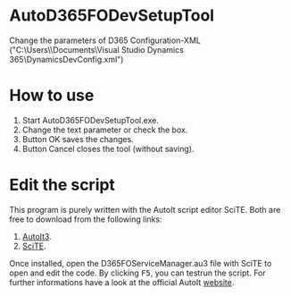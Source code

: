 # AutoD365FODevSetupTool

Change the parameters of D365 Configuration-XML ("C:\Users\\<USER>\Documents\Visual Studio Dynamics 365\DynamicsDevConfig.xml")


# How to use
1. Start AutoD365FODevSetupTool.exe.
2. Change the text parameter or check the box.
3. Button OK saves the changes.
4. Button Cancel closes the tool (without saving).


# Edit the script

This program is purely written with the AutoIt script editor SciTE. 
Both are free to download from the following links:
1.  [AutoIt3](https://www.autoitscript.com/site/autoit/downloads/).
2.  [SciTE](https://www.autoitscript.com/site/autoit-script-editor/downloads/).

Once installed, open the D365FOServiceManager.au3 file with SciTE to open and edit the code. By clicking <kbd>F5</kbd>, you can testrun the script.
For further informations have a look at the official AutoIt [website](https://www.autoitscript.com/site/autoit-script-editor/installation/).
